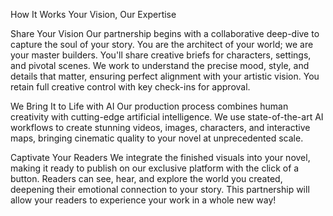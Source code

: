 How It Works
Your Vision, Our Expertise

Share Your Vision
Our partnership begins with a collaborative deep-dive to capture the soul of your story. You are the architect of your world; we are your master builders.
You'll share creative briefs for characters, settings, and pivotal scenes. We work  to understand the precise mood, style, and details that matter, ensuring perfect alignment with your artistic vision. You retain full creative control with key check-ins for approval.


We Bring It to Life with AI
Our production process combines human creativity with cutting-edge artificial intelligence.
We use state-of-the-art AI workflows to create stunning videos, images, characters, and interactive maps, bringing cinematic quality to your novel at unprecedented scale.


Captivate Your Readers
We integrate the finished visuals into your novel, making it ready to publish on our exclusive platform with the click of a button.
Readers can see, hear, and explore the world you created, deepening their emotional connection to your story. This partnership will allow your readers to experience your work in a whole new way!
